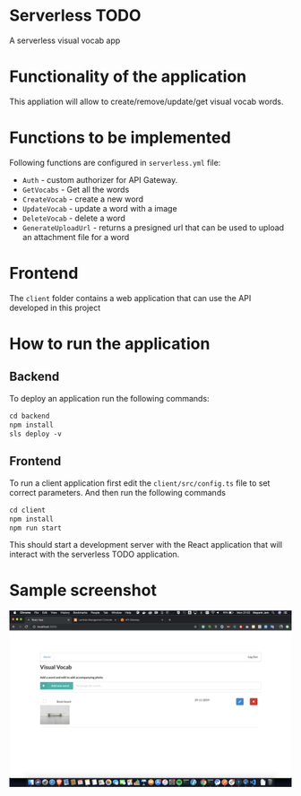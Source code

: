 # Serverless TODO

A serverless visual vocab app

# Functionality of the application

This appliation will allow to create/remove/update/get visual vocab words.

# Functions to be implemented

Following functions are configured in `serverless.yml` file:

* `Auth` - custom authorizer for API Gateway.
* `GetVocabs` - Get all the words 
* `CreateVocab` - create a new word
* `UpdateVocab` - update a word with a image
* `DeleteVocab` - delete a word
* `GenerateUploadUrl` - returns a presigned url that can be used to upload an attachment file for a word


# Frontend

The `client` folder contains a web application that can use the API developed in this project


# How to run the application

## Backend

To deploy an application run the following commands:

```
cd backend
npm install
sls deploy -v
```

## Frontend

To run a client application first edit the `client/src/config.ts` file to set correct parameters. And then run the following commands

```
cd client
npm install
npm run start
```

This should start a development server with the React application that will interact with the serverless TODO application.


# Sample screenshot

![Alt text](images/local.png "Image 1")

